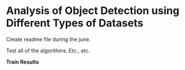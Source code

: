 # Analysis of Object Detection using Different Types of Datasets

Create readme file during the june. 

Test all of the algorithms. Etc., etc.

**Train Results**
```bash

```
